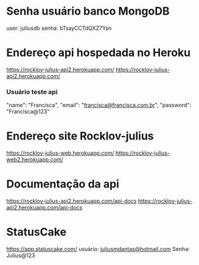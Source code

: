 # Senha usuário banco MongoDB
user: juliusdb
senha: bTsayCCTdQXZ7Ysn

# Endereço api hospedada no Heroku
https://rocklov-julius-api2.herokuapp.com/
https://rocklov-julius-api2.herokuapp.com/

### Usuário teste api

"name": "Francisca",
"email": "francisca@francisca.com.br",
"password": "Francisca@123"

# Endereço site Rocklov-julius
https://rocklov-julius-web.herokuapp.com/
https://rocklov-julius-web2.herokuapp.com/

# Documentação da api
https://rocklov-julius-api2.herokuapp.com/api-docs
https://rocklov-julius-api2.herokuapp.com/api-docs

# StatusCake
https://app.statuscake.com/
usuário: juliusmdantas@hotmail.com
Senha: Julius@123